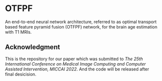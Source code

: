 # OTFPF
An end-to-end neural network architecture, referred to as optimal transport based feature pyramid fusion (OTFPF) network, for the brain age estimation with T1 MRIs.

## Acknowledgment
This is the repository for our paper which was submitted to *The 25th International Conference on Medical Image Computing and Computer Assisted Intervention, MICCAI 2022*. And the code will be released after final desicision.
